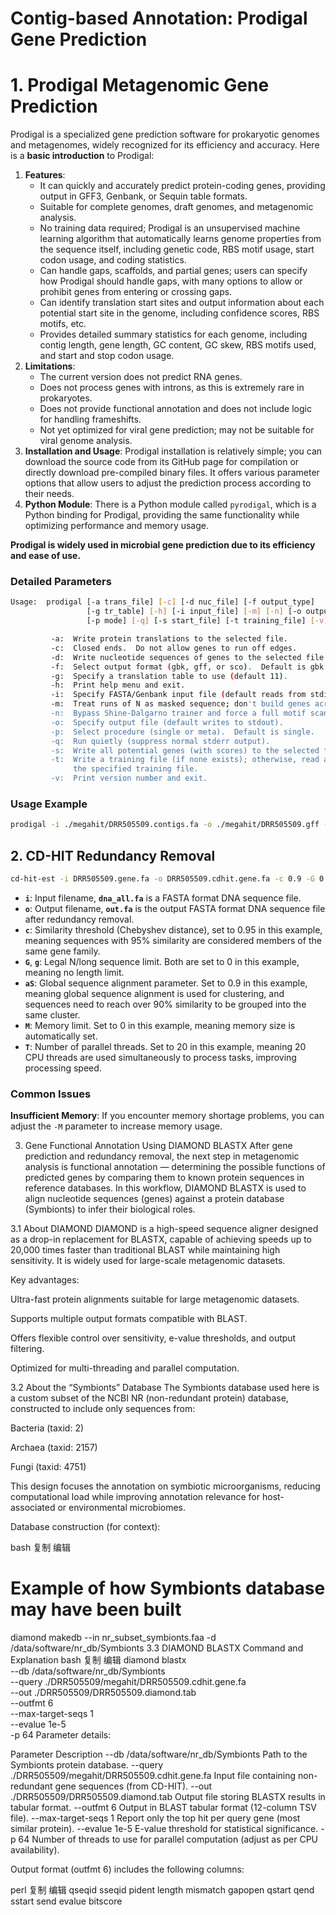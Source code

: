 # Contig-based Annotation: Prodigal Gene Prediction

# 1. Prodigal Metagenomic Gene Prediction

Prodigal is a specialized gene prediction software for prokaryotic genomes and metagenomes, widely recognized for its efficiency and accuracy. Here is a **basic introduction** to Prodigal:

1. **Features**:
    - It can quickly and accurately predict protein-coding genes, providing output in GFF3, Genbank, or Sequin table formats.
    - Suitable for complete genomes, draft genomes, and metagenomic analysis.
    - No training data required; Prodigal is an unsupervised machine learning algorithm that automatically learns genome properties from the sequence itself, including genetic code, RBS motif usage, start codon usage, and coding statistics.
    - Can handle gaps, scaffolds, and partial genes; users can specify how Prodigal should handle gaps, with many options to allow or prohibit genes from entering or crossing gaps.
    - Can identify translation start sites and output information about each potential start site in the genome, including confidence scores, RBS motifs, etc.
    - Provides detailed summary statistics for each genome, including contig length, gene length, GC content, GC skew, RBS motifs used, and start and stop codon usage.
2. **Limitations**:
    - The current version does not predict RNA genes.
    - Does not process genes with introns, as this is extremely rare in prokaryotes.
    - Does not provide functional annotation and does not include logic for handling frameshifts.
    - Not yet optimized for viral gene prediction; may not be suitable for viral genome analysis.
3. **Installation and Usage**: Prodigal installation is relatively simple; you can download the source code from its GitHub page for compilation or directly download pre-compiled binary files. It offers various parameter options that allow users to adjust the prediction process according to their needs.
4. **Python Module**: There is a Python module called `pyrodigal`, which is a Python binding for Prodigal, providing the same functionality while optimizing performance and memory usage.

**Prodigal is widely used in microbial gene prediction due to its efficiency and ease of use.**

### Detailed Parameters

```bash
Usage:  prodigal [-a trans_file] [-c] [-d nuc_file] [-f output_type]
                 [-g tr_table] [-h] [-i input_file] [-m] [-n] [-o output_file]
                 [-p mode] [-q] [-s start_file] [-t training_file] [-v]

         -a:  Write protein translations to the selected file.
         -c:  Closed ends.  Do not allow genes to run off edges.
         -d:  Write nucleotide sequences of genes to the selected file.
         -f:  Select output format (gbk, gff, or sco).  Default is gbk.
         -g:  Specify a translation table to use (default 11).
         -h:  Print help menu and exit.
         -i:  Specify FASTA/Genbank input file (default reads from stdin).
         -m:  Treat runs of N as masked sequence; don't build genes across them.
         -n:  Bypass Shine-Dalgarno trainer and force a full motif scan.
         -o:  Specify output file (default writes to stdout).
         -p:  Select procedure (single or meta).  Default is single.
         -q:  Run quietly (suppress normal stderr output).
         -s:  Write all potential genes (with scores) to the selected file.
         -t:  Write a training file (if none exists); otherwise, read and use
              the specified training file.
         -v:  Print version number and exit.
```

### Usage Example

```bash
prodigal -i ./megahit/DRR505509.contigs.fa -o ./megahit/DRR505509.gff -d ./megahit/DRR505509.gene.fa -a ./megahit/DRR505509.anno.pep.fa -f gff -p meta
```

## 2. CD-HIT Redundancy Removal

```bash
cd-hit-est -i DRR505509.gene.fa -o DRR505509.cdhit.gene.fa -c 0.9 -G 0 -M 0 -T 64 -aS 0.9
```

- **`i`**: Input filename, **`dna_all.fa`** is a FASTA format DNA sequence file.
- **`o`**: Output filename, **`out.fa`** is the output FASTA format DNA sequence file after redundancy removal.
- **`c`**: Similarity threshold (Chebyshev distance), set to 0.95 in this example, meaning sequences with 95% similarity are considered members of the same gene family.
- **`G`**, **`g`**: Legal N/long sequence limit. Both are set to 0 in this example, meaning no length limit.
- **`aS`**: Global sequence alignment parameter. Set to 0.9 in this example, meaning global sequence alignment is used for clustering, and sequences need to reach over 90% similarity to be grouped into the same cluster.
- **`M`**: Memory limit. Set to 0 in this example, meaning memory size is automatically set.
- **`T`**: Number of parallel threads. Set to 20 in this example, meaning 20 CPU threads are used simultaneously to process tasks, improving processing speed.

### Common Issues

**Insufficient Memory**: If you encounter memory shortage problems, you can adjust the `-M` parameter to increase memory usage.

3. Gene Functional Annotation Using DIAMOND BLASTX
After gene prediction and redundancy removal, the next step in metagenomic analysis is functional annotation — determining the possible functions of predicted genes by comparing them to known protein sequences in reference databases.
In this workflow, DIAMOND BLASTX is used to align nucleotide sequences (genes) against a protein database (Symbionts) to infer their biological roles.

3.1 About DIAMOND
DIAMOND is a high-speed sequence aligner designed as a drop-in replacement for BLASTX, capable of achieving speeds up to 20,000 times faster than traditional BLAST while maintaining high sensitivity. It is widely used for large-scale metagenomic datasets.

Key advantages:

Ultra-fast protein alignments suitable for large metagenomic datasets.

Supports multiple output formats compatible with BLAST.

Offers flexible control over sensitivity, e-value thresholds, and output filtering.

Optimized for multi-threading and parallel computation.

3.2 About the “Symbionts” Database
The Symbionts database used here is a custom subset of the NCBI NR (non-redundant protein) database, constructed to include only sequences from:

Bacteria (taxid: 2)

Archaea (taxid: 2157)

Fungi (taxid: 4751)

This design focuses the annotation on symbiotic microorganisms, reducing computational load while improving annotation relevance for host-associated or environmental microbiomes.

Database construction (for context):

bash
复制
编辑
# Example of how Symbionts database may have been built
diamond makedb --in nr_subset_symbionts.faa -d /data/software/nr_db/Symbionts
3.3 DIAMOND BLASTX Command and Explanation
bash
复制
编辑
diamond blastx \
  --db /data/software/nr_db/Symbionts \
  --query ./DRR505509/megahit/DRR505509.cdhit.gene.fa \
  --out ./DRR505509/DRR505509.diamond.tab \
  --outfmt 6 \
  --max-target-seqs 1 \
  --evalue 1e-5 \
  -p 64
Parameter details:

Parameter	Description
--db /data/software/nr_db/Symbionts	Path to the Symbionts protein database.
--query ./DRR505509/megahit/DRR505509.cdhit.gene.fa	Input file containing non-redundant gene sequences (from CD-HIT).
--out ./DRR505509/DRR505509.diamond.tab	Output file storing BLASTX results in tabular format.
--outfmt 6	Output in BLAST tabular format (12-column TSV file).
--max-target-seqs 1	Report only the top hit per query gene (most similar protein).
--evalue 1e-5	E-value threshold for statistical significance.
-p 64	Number of threads to use for parallel computation (adjust as per CPU availability).

Output format (outfmt 6) includes the following columns:

perl
复制
编辑
qseqid  sseqid  pident  length  mismatch  gapopen  qstart  qend  sstart  send  evalue  bitscore
